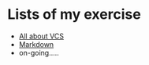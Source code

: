 # Lists of my exercise

* [All about VCS](https://github.com/ce318040/my_exercise/tree/master/task0x01)
* [Markdown](https://github.com/ce318040/my_exercise/tree/master/task0x02)
* on-going.....
